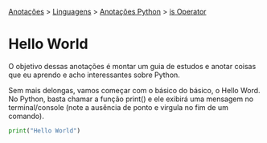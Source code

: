 <link rel="stylesheet" type="text/css" href="../../CSS/dark-theme.css">

[Anotações](../../) > [Linguagens](../Index.md) > [Anotações Python](./Python.md) > [is Operator](./HelloWorld.md)

# Hello World

O objetivo dessas anotações é montar um guia de estudos e anotar coisas que eu aprendo e acho interessantes sobre Python. 

Sem mais delongas, vamos começar com o básico do básico, o Hello Word. No Python, basta chamar a função print() e ele exibirá uma mensagem no terminal/console (note a ausência de ponto e virgula no fim de um comando).

```python
print("Hello World")
``` 